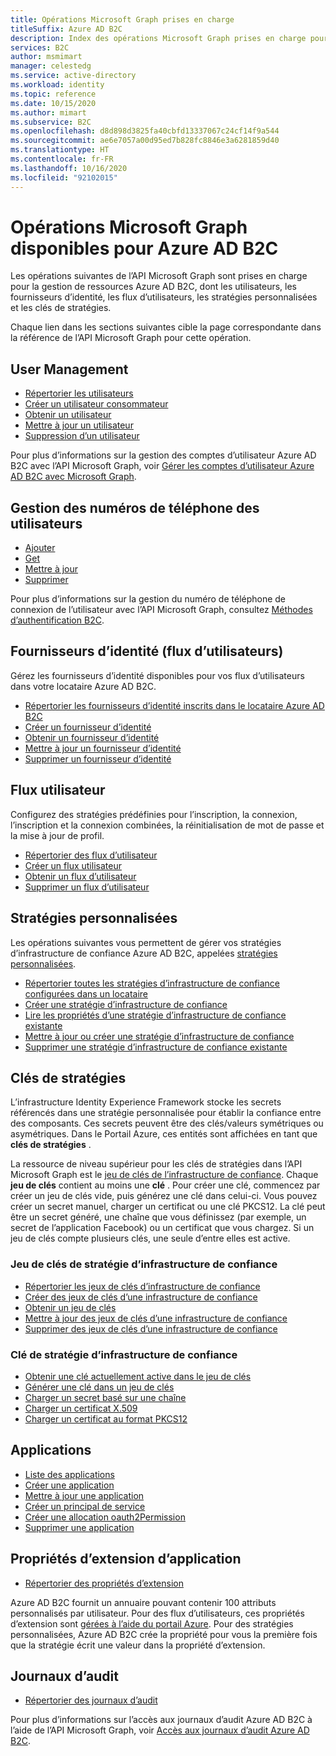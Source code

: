 ```yaml
---
title: Opérations Microsoft Graph prises en charge
titleSuffix: Azure AD B2C
description: Index des opérations Microsoft Graph prises en charge pour la gestion des ressources Azure AD B2C, dont les utilisateurs, les flux d’utilisateurs, les fournisseurs d’identité, les stratégies personnalisées, les clés de stratégies et bien plus encore.
services: B2C
author: msmimart
manager: celestedg
ms.service: active-directory
ms.workload: identity
ms.topic: reference
ms.date: 10/15/2020
ms.author: mimart
ms.subservice: B2C
ms.openlocfilehash: d8d898d3825fa40cbfd13337067c24cf14f9a544
ms.sourcegitcommit: ae6e7057a00d95ed7b828fc8846e3a6281859d40
ms.translationtype: HT
ms.contentlocale: fr-FR
ms.lasthandoff: 10/16/2020
ms.locfileid: "92102015"
---
```

# <a name="microsoft-graph-operations-available-for-azure-ad-b2c"></a>Opérations Microsoft Graph disponibles pour Azure AD B2C

Les opérations suivantes de l’API Microsoft Graph sont prises en charge pour la gestion de ressources Azure AD B2C, dont les utilisateurs, les fournisseurs d’identité, les flux d’utilisateurs, les stratégies personnalisées et les clés de stratégies.

Chaque lien dans les sections suivantes cible la page correspondante dans la référence de l’API Microsoft Graph pour cette opération.

## <a name="user-management"></a>User Management

- [Répertorier les utilisateurs](https://docs.microsoft.com/graph/api/user-list)
- [Créer un utilisateur consommateur](https://docs.microsoft.com/graph/api/user-post-users)
- [Obtenir un utilisateur](https://docs.microsoft.com/graph/api/user-get)
- [Mettre à jour un utilisateur](https://docs.microsoft.com/graph/api/user-update)
- [Suppression d’un utilisateur](https://docs.microsoft.com/graph/api/user-delete)

Pour plus d’informations sur la gestion des comptes d’utilisateur Azure AD B2C avec l’API Microsoft Graph, voir [Gérer les comptes d’utilisateur Azure AD B2C avec Microsoft Graph](manage-user-accounts-graph-api.md).

## <a name="user-phone-number-management"></a>Gestion des numéros de téléphone des utilisateurs

- [Ajouter](https://docs.microsoft.com/graph/api/authentication-post-phonemethods)
- [Get](https://docs.microsoft.com/graph/api/b2cauthenticationmethodspolicy-get)
- [Mettre à jour](https://docs.microsoft.com/graph/api/b2cauthenticationmethodspolicy-update)
- [Supprimer](https://docs.microsoft.com/graph/api/phoneauthenticationmethod-delete)

Pour plus d’informations sur la gestion du numéro de téléphone de connexion de l’utilisateur avec l’API Microsoft Graph, consultez [Méthodes d’authentification B2C](https://docs.microsoft.com/graph/api/resources/b2cauthenticationmethodspolicy).

## <a name="identity-providers-user-flow"></a>Fournisseurs d’identité (flux d’utilisateurs)

Gérez les fournisseurs d’identité disponibles pour vos flux d’utilisateurs dans votre locataire Azure AD B2C.

- [Répertorier les fournisseurs d’identité inscrits dans le locataire Azure AD B2C](https://docs.microsoft.com/graph/api/identityprovider-list)
- [Créer un fournisseur d’identité](https://docs.microsoft.com/graph/api/identityprovider-post-identityproviders)
- [Obtenir un fournisseur d’identité](https://docs.microsoft.com/graph/api/identityprovider-get)
- [Mettre à jour un fournisseur d’identité](https://docs.microsoft.com/graph/api/identityprovider-update)
- [Supprimer un fournisseur d’identité](https://docs.microsoft.com/graph/api/identityprovider-delete)

## <a name="user-flow"></a>Flux utilisateur

Configurez des stratégies prédéfinies pour l’inscription, la connexion, l’inscription et la connexion combinées, la réinitialisation de mot de passe et la mise à jour de profil.

- [Répertorier des flux d’utilisateur](https://docs.microsoft.com/graph/api/identityuserflow-list)
- [Créer un flux utilisateur](https://docs.microsoft.com/graph/api/identityuserflow-post-userflows)
- [Obtenir un flux d’utilisateur](https://docs.microsoft.com/graph/api/identityuserflow-get)
- [Supprimer un flux d’utilisateur](https://docs.microsoft.com/graph/api/identityuserflow-delete)

## <a name="custom-policies"></a>Stratégies personnalisées

Les opérations suivantes vous permettent de gérer vos stratégies d’infrastructure de confiance Azure AD B2C, appelées [stratégies personnalisées](custom-policy-overview.md).

- [Répertorier toutes les stratégies d’infrastructure de confiance configurées dans un locataire](https://docs.microsoft.com/graph/api/trustframework-list-trustframeworkpolicies)
- [Créer une stratégie d’infrastructure de confiance](https://docs.microsoft.com/graph/api/trustframework-post-trustframeworkpolicy)
- [Lire les propriétés d’une stratégie d’infrastructure de confiance existante](https://docs.microsoft.com/graph/api/trustframeworkpolicy-get)
- [Mettre à jour ou créer une stratégie d’infrastructure de confiance](https://docs.microsoft.com/graph/api/trustframework-put-trustframeworkpolicy)
- [Supprimer une stratégie d’infrastructure de confiance existante](https://docs.microsoft.com/graph/api/trustframeworkpolicy-delete)

## <a name="policy-keys"></a>Clés de stratégies

L’infrastructure Identity Experience Framework stocke les secrets référencés dans une stratégie personnalisée pour établir la confiance entre des composants. Ces secrets peuvent être des clés/valeurs symétriques ou asymétriques. Dans le Portail Azure, ces entités sont affichées en tant que **clés de stratégies** .

La ressource de niveau supérieur pour les clés de stratégies dans l’API Microsoft Graph est le [jeu de clés de l’infrastructure de confiance](https://docs.microsoft.com/graph/api/resources/trustframeworkkeyset). Chaque **jeu de clés** contient au moins une **clé** . Pour créer une clé, commencez par créer un jeu de clés vide, puis générez une clé dans celui-ci. Vous pouvez créer un secret manuel, charger un certificat ou une clé PKCS12. La clé peut être un secret généré, une chaîne que vous définissez (par exemple, un secret de l’application Facebook) ou un certificat que vous chargez. Si un jeu de clés compte plusieurs clés, une seule d’entre elles est active.

### <a name="trust-framework-policy-keyset"></a>Jeu de clés de stratégie d’infrastructure de confiance

- [Répertorier les jeux de clés d’infrastructure de confiance](https://docs.microsoft.com/graph/api/trustframework-list-keysets)
- [Créer des jeux de clés d’une infrastructure de confiance](https://docs.microsoft.com/graph/api/trustframework-post-keysets)
- [Obtenir un jeu de clés](https://docs.microsoft.com/graph/api/trustframeworkkeyset-get)
- [Mettre à jour des jeux de clés d’une infrastructure de confiance](https://docs.microsoft.com/graph/api/trustframeworkkeyset-update)
- [Supprimer des jeux de clés d’une infrastructure de confiance](https://docs.microsoft.com/graph/api/trustframeworkkeyset-delete)

### <a name="trust-framework-policy-key"></a>Clé de stratégie d’infrastructure de confiance

- [Obtenir une clé actuellement active dans le jeu de clés](https://docs.microsoft.com/graph/api/trustframeworkkeyset-getactivekey)
- [Générer une clé dans un jeu de clés](https://docs.microsoft.com/graph/api/trustframeworkkeyset-generatekey)
- [Charger un secret basé sur une chaîne](https://docs.microsoft.com/graph/api/trustframeworkkeyset-uploadsecret)
- [Charger un certificat X.509](https://docs.microsoft.com/graph/api/trustframeworkkeyset-uploadcertificate)
- [Charger un certificat au format PKCS12](https://docs.microsoft.com/graph/api/trustframeworkkeyset-uploadpkcs12)

## <a name="applications"></a>Applications

- [Liste des applications](https://docs.microsoft.com/graph/api/application-list)
- [Créer une application](https://docs.microsoft.com/graph/api/resources/application)
- [Mettre à jour une application](https://docs.microsoft.com/graph/api/application-update)
- [Créer un principal de service](https://docs.microsoft.com/graph/api/resources/serviceprincipal)
- [Créer une allocation oauth2Permission](https://docs.microsoft.com/graph/api/resources/oauth2permissiongrant)
- [Supprimer une application](https://docs.microsoft.com/graph/api/application-delete)

## <a name="application-extension-properties"></a>Propriétés d’extension d’application

- [Répertorier des propriétés d’extension](https://docs.microsoft.com/graph/api/application-list-extensionproperty)

Azure AD B2C fournit un annuaire pouvant contenir 100 attributs personnalisés par utilisateur. Pour des flux d’utilisateurs, ces propriétés d’extension sont [gérées à l’aide du portail Azure](custom-policy-custom-attributes.md). Pour des stratégies personnalisées, Azure AD B2C crée la propriété pour vous la première fois que la stratégie écrit une valeur dans la propriété d’extension.

## <a name="audit-logs"></a>Journaux d’audit

- [Répertorier des journaux d’audit](https://docs.microsoft.com/graph/api/directoryaudit-list)

Pour plus d’informations sur l’accès aux journaux d’audit Azure AD B2C à l’aide de l’API Microsoft Graph, voir [Accès aux journaux d’audit Azure AD B2C](view-audit-logs.md).
